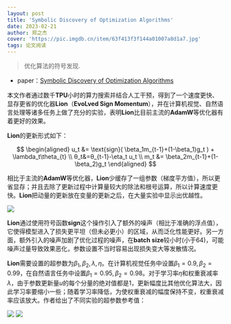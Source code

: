 ```yaml
---
layout: post
title: 'Symbolic Discovery of Optimization Algorithms'
date: 2023-02-21
author: 郑之杰
cover: 'https://pic.imgdb.cn/item/63f413f3f144a01007a8d1a7.jpg'
tags: 论文阅读
---
```


> 优化算法的符号发现.

- paper：[Symbolic Discovery of Optimization Algorithms](https://arxiv.org/abs/2302.06675)

本文作者通过数千**TPU**小时的算力搜索并结合人工干预，得到了一个速度更快、显存更省的优化器**Lion**（**EvoLved Sign Momentum**），并在计算机视觉、自然语言处理等诸多任务上做了充分的实验，表明**Lion**比目前主流的**AdamW**等优化器有着更好的效果。

**Lion**的更新形式如下：

$$ \begin{aligned} u_t &= \text{sign}( \beta_1m_{t-1}+(1-\beta_1)g_t ) + \lambda_t\theta_{t} \\ θ_t&=θ_{t-1}-\eta_t u_t \\ m_t &= \beta_2m_{t-1}+(1-\beta_2)g_t \end{aligned} $$

相比于主流的**AdamW**等优化器，**Lion**少缓存了一组参数（梯度平方值），所以更省显存；并且去除了更新过程中计算量较大的除法和根号运算，所以计算速度更快。**Lion**把动量的更新放在变量的更新之后，在大量实验中显示出优越性。

![](https://pic.imgdb.cn/item/63f42426f144a01007bb27af.jpg)

**Lion**通过使用符号函数**sign**这个操作引入了额外的噪声（相比于准确的浮点值），它使得模型进入了损失更平坦（但未必更小）的区域，从而泛化性能更好。另一方面，额外引入的噪声加剧了优化过程的噪声，在**batch size**较小时(小于64)，可能噪声过量导致效果恶化，参数设置不当时容易出现损失变大等发散情况。

**Lion**需要设置的超参数为$\beta_1,\beta_2,\lambda,\eta$。在计算机视觉任务中设置$\beta_1=0.9,\beta_2=0.99$，在自然语言任务中设置$\beta_1=0.95,\beta_2=0.98$。对于学习率$\eta$和权重衰减率$\lambda$，由于参数更新量$u$的每个分量的绝对值都是$1$，更新幅度比其他优化算法大，因此学习率要缩小一些；随着学习率降低，为使权重衰减的幅度保持不变，权重衰减率应该放大。作者给出了不同实验的超参数参考值：

![](https://pic.imgdb.cn/item/63f425d8f144a01007bd1605.jpg)
![](https://pic.imgdb.cn/item/63f425e8f144a01007bd2bea.jpg)